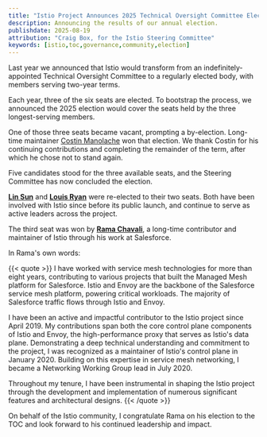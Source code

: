 ```yaml
---
title: "Istio Project Announces 2025 Technical Oversight Committee Election Results"
description: Announcing the results of our annual election.
publishdate: 2025-08-19
attribution: "Craig Box, for the Istio Steering Committee"
keywords: [istio,toc,governance,community,election]
---
```


Last year we announced that Istio would transform from an indefinitely-appointed Technical Oversight Committee to a regularly elected body, with members serving two-year terms.

Each year, three of the six seats are elected. To bootstrap the process, we announced the 2025 election would cover the seats held by the three longest-serving members.

One of those three seats became vacant, prompting a by-election. Long-time maintainer [Costin Manolache](https://github.com/costinm) won that election. We thank Costin for his continuing contributions and completing the remainder of the term, after which he chose not to stand again.

Five candidates stood for the three available seats, and the Steering Committee has now concluded the election.

**[Lin Sun](https://github.com/linsun)** and **[Louis Ryan](https://github.com/louiscryan)** were re-elected to their two seats. Both have been involved with Istio since before its public launch, and continue to serve as active leaders across the project.

The third seat was won by **[Rama Chavali](https://github.com/ramaraochavali)**, a long-time contributor and maintainer of Istio through his work at Salesforce.

In Rama's own words:

{{< quote >}}
I have worked with service mesh technologies for more than eight years, contributing to various projects that built the Managed Mesh platform for Salesforce. Istio and Envoy are the backbone of the Salesforce service mesh platform, powering critical workloads. The majority of Salesforce traffic flows through Istio and Envoy.

I have been an active and impactful contributor to the Istio project since April 2019. My contributions span both the core control plane components of Istio and Envoy, the high-performance proxy that serves as Istio's data plane. Demonstrating a deep technical understanding and commitment to the project, I was recognized as a maintainer of Istio's control plane in January 2020. Building on this expertise in service mesh networking, I became a Networking Working Group lead in July 2020.

Throughout my tenure, I have been instrumental in shaping the Istio project through the development and implementation of numerous significant features and architectural designs.
{{< /quote >}}

On behalf of the Istio community, I congratulate Rama on his election to the TOC and look forward to his continued leadership and impact.
